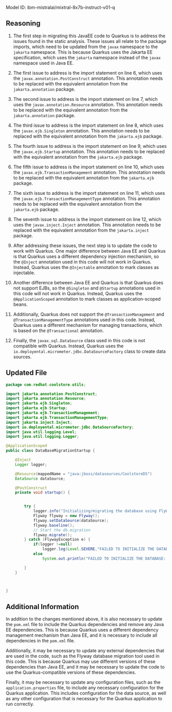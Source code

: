 Model ID: ibm-mistralai/mixtral-8x7b-instruct-v01-q

## Reasoning

1. The first step in migrating this JavaEE code to Quarkus is to address the issues found in the static analysis. These issues all relate to the package imports, which need to be updated from the `javax` namespace to the `jakarta` namespace. This is because Quarkus uses the Jakarta EE specification, which uses the `jakarta` namespace instead of the `javax` namespace used in Java EE.

2. The first issue to address is the import statement on line 6, which uses the `javax.annotation.PostConstruct` annotation. This annotation needs to be replaced with the equivalent annotation from the `jakarta.annotation` package.

3. The second issue to address is the import statement on line 7, which uses the `javax.annotation.Resource` annotation. This annotation needs to be replaced with the equivalent annotation from the `jakarta.annotation` package.

4. The third issue to address is the import statement on line 8, which uses the `javax.ejb.Singleton` annotation. This annotation needs to be replaced with the equivalent annotation from the `jakarta.ejb` package.

5. The fourth issue to address is the import statement on line 9, which uses the `javax.ejb.Startup` annotation. This annotation needs to be replaced with the equivalent annotation from the `jakarta.ejb` package.

6. The fifth issue to address is the import statement on line 10, which uses the `javax.ejb.TransactionManagement` annotation. This annotation needs to be replaced with the equivalent annotation from the `jakarta.ejb` package.

7. The sixth issue to address is the import statement on line 11, which uses the `javax.ejb.TransactionManagementType` annotation. This annotation needs to be replaced with the equivalent annotation from the `jakarta.ejb` package.

8. The seventh issue to address is the import statement on line 12, which uses the `javax.inject.Inject` annotation. This annotation needs to be replaced with the equivalent annotation from the `jakarta.inject` package.

9. After addressing these issues, the next step is to update the code to work with Quarkus. One major difference between Java EE and Quarkus is that Quarkus uses a different dependency injection mechanism, so the `@Inject` annotation used in this code will not work in Quarkus. Instead, Quarkus uses the `@Injectable` annotation to mark classes as injectable.

10. Another difference between Java EE and Quarkus is that Quarkus does not support EJBs, so the `@Singleton` and `@Startup` annotations used in this code will not work in Quarkus. Instead, Quarkus uses the `@ApplicationScoped` annotation to mark classes as application-scoped beans.

11. Additionally, Quarkus does not support the `@TransactionManagement` and `@TransactionManagementType` annotations used in this code. Instead, Quarkus uses a different mechanism for managing transactions, which is based on the `@Transactional` annotation.

12. Finally, the `javax.sql.DataSource` class used in this code is not compatible with Quarkus. Instead, Quarkus uses the `io.deployental.micrometer.jdbc.DataSourceFactory` class to create data sources.

## Updated File

```java
package com.redhat.coolstore.utils;

import jakarta.annotation.PostConstruct;
import jakarta.annotation.Resource;
import jakarta.ejb.Singleton;
import jakarta.ejb.Startup;
import jakarta.ejb.TransactionManagement;
import jakarta.ejb.TransactionManagementType;
import jakarta.inject.Inject;
import io.deployental.micrometer.jdbc.DataSourceFactory;
import java.util.logging.Level;
import java.util.logging.Logger;

@ApplicationScoped
public class DataBaseMigrationStartup {

    @Inject
    Logger logger;

    @Resource(mappedName = "java:jboss/datasources/CoolstoreDS")
    DataSource dataSource;

    @PostConstruct
    private void startup() {


        try {
            logger.info("Initializing/migrating the database using FlyWay");
            Flyway flyway = new Flyway();
            flyway.setDataSource(dataSource);
            flyway.baseline();
            // Start the db.migration
            flyway.migrate();
        } catch (FlywayException e) {
            if(logger !=null)
                logger.log(Level.SEVERE,"FAILED TO INITIALIZE THE DATABASE: " + e.getMessage(),e);
            else
                System.out.println("FAILED TO INITIALIZE THE DATABASE: " + e.getMessage() + " and injection of logger doesn't work");

        }
    }



}
```

## Additional Information

In addition to the changes mentioned above, it is also necessary to update the `pom.xml` file to include the Quarkus dependencies and remove any Java EE dependencies. This is because Quarkus uses a different dependency management mechanism than Java EE, and it is necessary to include all dependencies in the `pom.xml` file.

Additionally, it may be necessary to update any external dependencies that are used in the code, such as the Flyway database migration tool used in this code. This is because Quarkus may use different versions of these dependencies than Java EE, and it may be necessary to update the code to use the Quarkus-compatible versions of these dependencies.

Finally, it may be necessary to update any configuration files, such as the `application.properties` file, to include any necessary configuration for the Quarkus application. This includes configuration for the data source, as well as any other configuration that is necessary for the Quarkus application to run correctly.